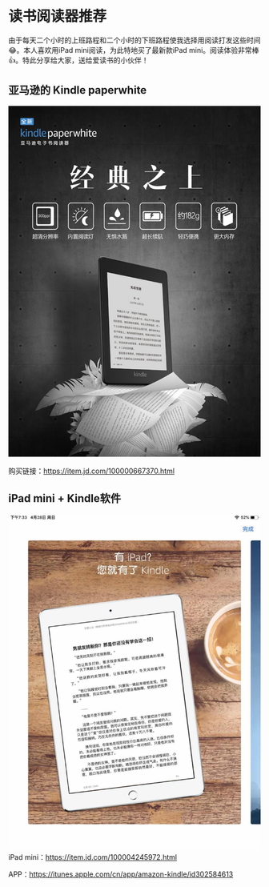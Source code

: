# 读书阅读器推荐
由于每天二个小时的上班路程和二个小时的下班路程使我选择用阅读打发这些时间😂。本人喜欢用iPad mini阅读，为此特地买了最新款iPad mini。阅读体验非常棒👍。特此分享给大家，送给爱读书的小伙伴！

## 亚马逊的 Kindle paperwhite
![Kindle paperwhite](imgs/kindle-paperwhite.png)

购买链接：https://item.jd.com/100000667370.html

## iPad mini + Kindle软件
![iPad mini + Kindle APP](imgs/kindle-ipad.jpg)
iPad mini：https://item.jd.com/100004245972.html

APP：https://itunes.apple.com/cn/app/amazon-kindle/id302584613
